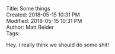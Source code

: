 Title: Some things  
Created: 2018-05-15 10:31 PM  
Modified: 2018-05-15 10:31 PM  
Author: Matt Reider  
Tags:   

Hey. I really think we should do some shit!
